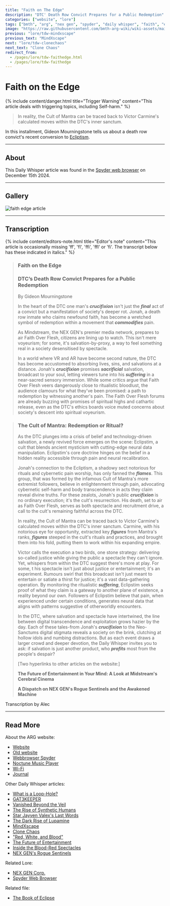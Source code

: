 ```yaml
---
title: "Faith on The Edge"
description: "DTC' Death Row Convict Prepares for a Public Redemption"
categories: ["website", "lore"]
tags: ["bmth", "arg", "nex gen", "spyder", "daily whisper", "faith", "edge"]
image: "https://raw.githubusercontent.com/bmth-arg-wiki/wiki-assets/main/lore/webbrowser/dailywhisper/faith-300x300.png"
previous: "lore/tdw-mindxscape"
previous_text: "MindXscape"
next: "lore/tdw-clonechaos"
next_text: "Clone Chaos"
redirect_from:
  - /pages/lore/tdw-faithedge.html
  - /pages/lore/tdw-faithedge
---
```

# Faith on the Edge

{% include content/danger.html
title="Trigger Warning"
content="This article deals with triggering topics, including Self-harm."
%}

> In reality, the Cult of Mantra can be traced back to Victor Carmine's calculated moves within the DTC's inner sanctum. 

In this installment, Gideon Mourningstone tells us about a death row convict's recent conversion to [Ecliptism](../for-sof/book-of-eclipse).

***

## About

This Daily Whisper article was found in the [Spyder web browser](webbrowser) on December 15th 2024.

***

## Gallery

![faith edge article](https://raw.githubusercontent.com/bmth-arg-wiki/wiki-assets/main/lore/webbrowser/dailywhisper/faith.png)

***

## Transcription

{% include content/editors-note.html
title="Editor's note"
content="This article is occasionally missing 'ff', 'fl', 'ffi', 'ffl' or 'fi'. The transcript below has these indicated in italics."
%}

> ### Faith on the Edge
> 
> ### DTC’s Death Row Convict Prepares for a Public Redemption
> 
> By Gideon Mourningstone
>
> In the heart of the DTC one man's **_crucifixion_** isn't just the **_final_** act of a convict but a manifestation 
> of society's deeper rot. Jonah, a death row inmate who claims newfound faith, has become a wretched symbol of 
> redemption within a movement that **_commodifies_** pain.
>
> As Mindstream, the NEX GEN's premier media network, prepares to air Faith Over Flesh, citizens are lining up to watch. 
> This isn't mere voyeurism; for some, it's salvation-by-proxy, a way to feel something real in a society desensitised by spectacle.
>
> In a world where VR and AR have become second nature, the DTC has become accustomed to absorbing lives, sins, 
> and salvations at a distance. Jonah's **_crucifixion_** promises **_sacrificial_** salvation, broadcast to your soul, 
> letting viewers tune into his **_suffering_** in a near-sacred sensory immersion. 
> While some critics argue that Faith Over Flesh veers dangerously close to ritualistic bloodlust, 
> the audience clamours for what they've been promised: a path to redemption by witnessing another's pain. 
> The Faith Over Flesh forums are already buzzing with promises of spiritual highs and cathartic release, 
> even as the DTC's ethics boards voice muted concerns about society's descent into spiritual voyeurism.

> ### The Cult of Mantra: Redemption or Ritual?
>
> As the DTC plunges into a crisis of belief and technology-driven salvation, a newly revived force emerges on the scene: 
> Eclipstim, a cult that blends ancient mysticism with cutting-edge neural data manipulation. 
> Eclipstim's core doctrine hinges on the belief in a hidden reality accessible through pain and neural recalibration.
>
> Jonah's connection to the Ecliptism, a shadowy sect notorious for rituals and cybernetic pain worship, 
> has only fanned the **_flames_**. This group, that was formed by the infamous Cult of Mantra's more extremist followers, 
> believe in enlightenment through pain, advocating cybernetic self-harm and body transcendence in acts they claim reveal divine truths. 
> For these zealots, Jonah's public **_crucifixion_** is no ordinary execution; it's the cult's resurrection. His death, 
> set to air as Faith Over Flesh, serves as both spectacle and recruitment drive, a call to the cult's remaining faithful across the DTC.
>
> In reality, the Cult of Mantra can be traced back to Victor Carmine's calculated moves within the DTC's inner sanctum. 
> Carmine, with his notorious eye for opportunity, extracted key **_figures_** from Mantra's ranks, 
> **_figures_** steeped in the cult's rituals and practices, and brought them into his fold, 
> putting them to work within his expanding empire. 
>
> Victor calls the execution a two birds, one stone strategy: delivering so-called justice while giving the public a spectacle 
> they can't ignore. Yet, whispers from within the DTC suggest there's more at play. For some, t
> his spectacle isn't just about justice or entertainment; it's an experiment. 
> Rumours swirl that this broadcast isn't just meant to entertain or satiate a thirst for justice; 
> it's a vast data-gathering operation. By monitoring the ritualistic **_suffering_**, 
> Eclipstim seeks proof of what they claim is a gateway to another plane of existence, a reality beyond our own. 
> Followers of Eclipstim believe that pain, when experienced under certain conditions, 
> generates neural data that aligns with patterns suggestive of otherworldly encounters.
> 
> In the DTC, where salvation and spectacle have intertwined, the line between digital transcendence and exploitation 
> grows hazier by the day. Each of these tales-from Jonah's **_crucifixion_** to the Neo-Sanctums digital stigmata 
> reveals a society on the brink, clutching at hollow idols and numbing distractions. 
> But as each event draws a larger crowd and deeper devotion, the Daily Whisper invites you to ask: 
> if salvation is just another product, who **_profits_** most from the people's despair?
>
> [Two hyperlinks to other articles on the website:]
>
> __The Future of Entertainment in Your Mind: A Look at Midstream's Cerebral Cinema__
>
> __A Dispatch on NEX GEN's Rogue Sentinels and the Awakened Machine__
>

Transcription by Alec

***

## Read More

About the ARG website:

- [Website](website)
- [Old website](website-v1)
- [Webbrowser Spyder](webbrowser)
- [Noctune Music Player](website-songs)
- [Wi-Fi](wifi)
- [Journal](journal)

Other Daily Whisper articles:

- [What is a Loop-Hole?](tdw-loophole)
- [GAT3KEEPER](tdw-gatekeeper)
- [Vanished Beyond the Veil](tdw-vanished)
- [The Rise of Synthetic Humans](tdw-riseofsynth)
- [Star Jayven Valex's Last Words](tdw-valexlastwords)
- [The Dark Rise of Lupamine](tdw-riseoflupamine)
- [MindXscape](tdw-mindxscape)
- [Clone Chaos](tdw-clonechaos)
- ["Red, White, and Blood"](tdw-redwhiteblood)
- [The Future of Entertainment](tdw-futureentertainment)
- [Inside the Blood-Red Spectacles](tdw-bloodredspectacles)
- [NEX GEN's Rogue Sentinels](tdw-roguesentinels)

Related Lore:

- [NEX GEN Corp.](../lore/nex-gen-corporation)
- [Spyder Web Browser](webbrowser)

Related file:

- [The Book of Eclipse](../for-sof/book-of-eclipse)
